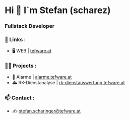 <h1 align="left">Hi 👋 I`m Stefan (scharez) </h1>
<h3 align="left">Fullstack Developer </h3>

### 🔗 Links :

- 🖥️ WEB | [tefware.at](https://tefware.at)

### 👨‍💻 Projects : 

- 🚒 Alarme | [alarme.tefware.at](https://alarme.tefware.at)
- 🚑 RK-Dienstanalyse | [rk-dienstauswertung.tefware.at](https://rk-dienstauswertung.tefware.at)

### 📫 Contact :

- ✍️ [stefan.scharinger@tefware.at](mailto:stefan.scharinger@tefware.at)
